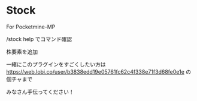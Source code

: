 # Stock
For Pocketmine-MP

/stock help でコマンド確認

株要素を追加

一緒にこのプラグインをすごくしたい方は
https://web.lobi.co/user/b3838edd19e05761fc62c4f338e71f3d68fe0e1e
の個チャまで

みなさん手伝ってください！
